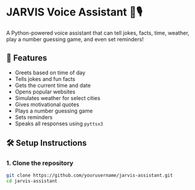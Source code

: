 # JARVIS Voice Assistant 🧠🎙️

A Python-powered voice assistant that can tell jokes, facts, time, weather, play a number guessing game, and even set reminders!

## 🚀 Features

- Greets based on time of day
- Tells jokes and fun facts
- Gets the current time and date
- Opens popular websites
- Simulates weather for select cities
- Gives motivational quotes
- Plays a number guessing game
- Sets reminders
- Speaks all responses using `pyttsx3`

## 🛠️ Setup Instructions

### 1. Clone the repository

```bash
git clone https://github.com/yourusername/jarvis-assistant.git
cd jarvis-assistant 
